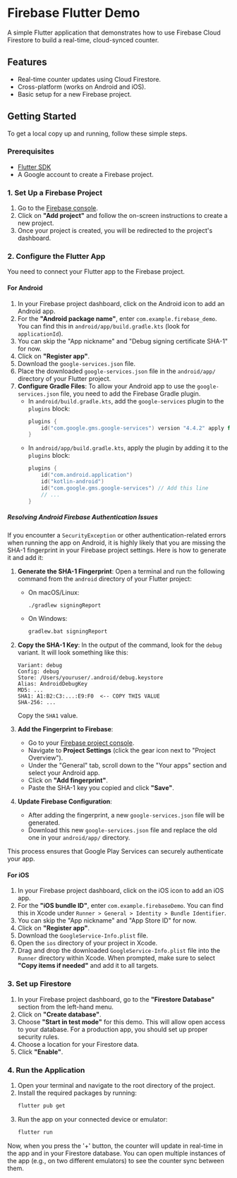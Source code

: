 # Firebase Flutter Demo

A simple Flutter application that demonstrates how to use Firebase Cloud Firestore to build a real-time, cloud-synced counter.

## Features

- Real-time counter updates using Cloud Firestore.
- Cross-platform (works on Android and iOS).
- Basic setup for a new Firebase project.

## Getting Started

To get a local copy up and running, follow these simple steps.

### Prerequisites

- [Flutter SDK](https://flutter.dev/docs/get-started/install)
- A Google account to create a Firebase project.

### 1. Set Up a Firebase Project

1.  Go to the [Firebase console](https://console.firebase.google.com/).
2.  Click on **"Add project"** and follow the on-screen instructions to create a new project.
3.  Once your project is created, you will be redirected to the project's dashboard.

### 2. Configure the Flutter App

You need to connect your Flutter app to the Firebase project.

#### For Android

1.  In your Firebase project dashboard, click on the Android icon to add an Android app.
2.  For the **"Android package name"**, enter `com.example.firebase_demo`. You can find this in `android/app/build.gradle.kts` (look for `applicationId`).
3.  You can skip the "App nickname" and "Debug signing certificate SHA-1" for now.
4.  Click on **"Register app"**.
5.  Download the `google-services.json` file.
6.  Place the downloaded `google-services.json` file in the `android/app/` directory of your Flutter project.
7.  **Configure Gradle Files**: To allow your Android app to use the `google-services.json` file, you need to add the Firebase Gradle plugin.
    -   In `android/build.gradle.kts`, add the `google-services` plugin to the `plugins` block:
        ```kotlin
        plugins {
            id("com.google.gms.google-services") version "4.4.2" apply false
        }
        ```
    -   In `android/app/build.gradle.kts`, apply the plugin by adding it to the `plugins` block:
        ```kotlin
        plugins {
            id("com.android.application")
            id("kotlin-android")
            id("com.google.gms.google-services") // Add this line
            // ...
        }
        ```

##### Resolving Android Firebase Authentication Issues

If you encounter a `SecurityException` or other authentication-related errors when running the app on Android, it is highly likely that you are missing the SHA-1 fingerprint in your Firebase project settings. Here is how to generate it and add it:

1.  **Generate the SHA-1 Fingerprint**:
    Open a terminal and run the following command from the `android` directory of your Flutter project:

    -   On macOS/Linux:
        ```sh
        ./gradlew signingReport
        ```
    -   On Windows:
        ```sh
        gradlew.bat signingReport
        ```

2.  **Copy the SHA-1 Key**:
    In the output of the command, look for the `debug` variant. It will look something like this:

    ```
    Variant: debug
    Config: debug
    Store: /Users/youruser/.android/debug.keystore
    Alias: AndroidDebugKey
    MD5: ...
    SHA1: A1:B2:C3:...:E9:F0  <-- COPY THIS VALUE
    SHA-256: ...
    ```
    Copy the `SHA1` value.

3.  **Add the Fingerprint to Firebase**:
    -   Go to your [Firebase project console](https://console.firebase.google.com/).
    -   Navigate to **Project Settings** (click the gear icon next to "Project Overview").
    -   Under the "General" tab, scroll down to the "Your apps" section and select your Android app.
    -   Click on **"Add fingerprint"**.
    -   Paste the SHA-1 key you copied and click **"Save"**.

4.  **Update Firebase Configuration**:
    -   After adding the fingerprint, a new `google-services.json` file will be generated.
    -   Download this new `google-services.json` file and replace the old one in your `android/app/` directory.

This process ensures that Google Play Services can securely authenticate your app.

#### For iOS

1.  In your Firebase project dashboard, click on the iOS icon to add an iOS app.
2.  For the **"iOS bundle ID"**, enter `com.example.firebaseDemo`. You can find this in Xcode under `Runner > General > Identity > Bundle Identifier`.
3.  You can skip the "App nickname" and "App Store ID" for now.
4.  Click on **"Register app"**.
5.  Download the `GoogleService-Info.plist` file.
6.  Open the `ios` directory of your project in Xcode.
7.  Drag and drop the downloaded `GoogleService-Info.plist` file into the `Runner` directory within Xcode. When prompted, make sure to select **"Copy items if needed"** and add it to all targets.

### 3. Set up Firestore

1.  In your Firebase project dashboard, go to the **"Firestore Database"** section from the left-hand menu.
2.  Click on **"Create database"**.
3.  Choose **"Start in test mode"** for this demo. This will allow open access to your database. For a production app, you should set up proper security rules.
4.  Choose a location for your Firestore data.
5.  Click **"Enable"**.

### 4. Run the Application

1.  Open your terminal and navigate to the root directory of the project.
2.  Install the required packages by running:
    ```sh
    flutter pub get
    ```
3.  Run the app on your connected device or emulator:
    ```sh
    flutter run
    ```

Now, when you press the '+' button, the counter will update in real-time in the app and in your Firestore database. You can open multiple instances of the app (e.g., on two different emulators) to see the counter sync between them.
